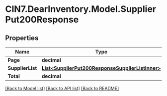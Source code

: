 # CIN7.DearInventory.Model.SupplierPut200Response

## Properties

| Name             | Type                                                                                                  | Description | Notes      |
| ---------------- | ----------------------------------------------------------------------------------------------------- | ----------- | ---------- |
| **Page**         | **decimal**                                                                                           |             | [optional] |
| **SupplierList** | [**List&lt;SupplierPut200ResponseSupplierListInner&gt;**](SupplierPut200ResponseSupplierListInner.md) |             | [optional] |
| **Total**        | **decimal**                                                                                           |             | [optional] |

[[Back to Model list]](../README.md#documentation-for-models) [[Back to API list]](../README.md#documentation-for-api-endpoints) [[Back to README]](../README.md)
